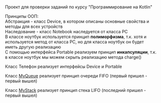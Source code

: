 Проект для проверки заданий по курсу "Программирование на Kotlin"

Принципы ООП: <br>
Абстракция - класс Device, в котором описаны основные свойства и методы для всех устройств
<br> Наследование - класс Notebook наследуется от класса PC
<br> В классе ноутбук используется принцип **полиморфизма**, т.к. хотя и используется метод от класса PC, но для класса ноутбук он будет иметь другую реализацию
<br> С помощью интерфейса Portable реализуем принцип **инкапсуляции**, т.к. в классе ноутбук мы можем скрыть реализацию метода charge()

Класс Телефон реализует интерфейсы Device и Portable

Класс [MyQueue](https://github.com/inetcoyote/kotlin/blob/master/src/main/kotlin/MyQueue.kt) реализует принцип очереди FIFO (первый пришел - первый вышел)

Класс [MyStack](https://github.com/inetcoyote/kotlin/blob/master/src/main/kotlin/MyStack.kt) реализует принцип стека LIFO (последний пришел - первый вышел)